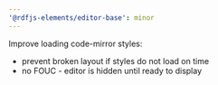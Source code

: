 ```yaml
---
'@rdfjs-elements/editor-base': minor
---
```


Improve loading code-mirror styles:

* prevent broken layout if styles do not load on time
* no FOUC - editor is hidden until ready to display
